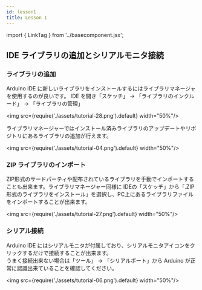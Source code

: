 ```yaml
---
id: lesson1
title: Lesson 1  
---
```

import { LinkTag } from '../basecomponent.jsx';

## IDE ライブラリの追加とシリアルモニタ接続

### ライブラリの追加
Arduino IDE に新しいライブラリをインストールするにはライブラリマネージャを使用するのが良いです。 IDE を開き「スケッチ」 -> 「ライブラリのインクルード」 -> 「ライブラリの管理」  

<img src={require('./assets/tutorial-28.png').default} width="50%"/>

ライブラリマネージャーではインストール済みライブラリのアップデートやリポジトリにあるライブラリの追加が行えます。  

<img src={require('./assets/tutorial-04.png').default} width="50%"/>

### ZIP ライブラリのインポート
ZIP形式のサードパーティや配布されているライブラリを手動でインポートすることも出来ます。ライブラリマネージャー同様に IDEの「スケッチ」から「.ZIP形式のライブラリをインストール」を選択し、PC上にあるライブラリファイルをインポートすることが出来ます。  

<img src={require('./assets/tutorial-27.png').default} width="50%"/>

### シリアル接続
Arduino IDE にはシリアルモニタが付属しており、シリアルモニタアイコンをクリックするだけで接続することが出来ます。  
うまく接続出来ない場合は「ツール」 -> 「シリアルポート」から Arduino が正常に認識出来ていることを確認してください。  

<img src={require('./assets/tutorial-06.png').default} width="50%"/>

